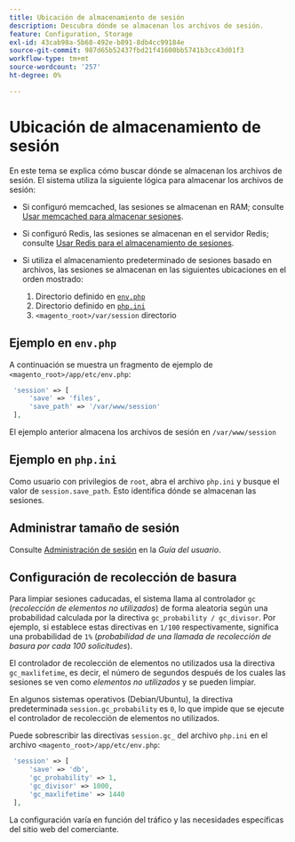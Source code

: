 ```yaml
---
title: Ubicación de almacenamiento de sesión
description: Descubra dónde se almacenan los archivos de sesión.
feature: Configuration, Storage
exl-id: 43cab98a-5b68-492e-b891-8db4cc99184e
source-git-commit: 987d65b52437fbd21f41600bb5741b3cc43d01f3
workflow-type: tm+mt
source-wordcount: '257'
ht-degree: 0%

---
```


# Ubicación de almacenamiento de sesión

En este tema se explica cómo buscar dónde se almacenan los archivos de sesión. El sistema utiliza la siguiente lógica para almacenar los archivos de sesión:

- Si configuró memcached, las sesiones se almacenan en RAM; consulte [Usar memcached para almacenar sesiones](memcached.md).
- Si configuró Redis, las sesiones se almacenan en el servidor Redis; consulte [Usar Redis para el almacenamiento de sesiones](../cache/redis-session.md).
- Si utiliza el almacenamiento predeterminado de sesiones basado en archivos, las sesiones se almacenan en las siguientes ubicaciones en el orden mostrado:

   1. Directorio definido en [`env.php`](#example-in-envphp)
   1. Directorio definido en [`php.ini`](#example-in-phpini)
   1. `<magento_root>/var/session` directorio

## Ejemplo en `env.php`

A continuación se muestra un fragmento de ejemplo de `<magento_root>/app/etc/env.php`:

```php
 'session' => [
     'save' => 'files',
     'save_path' => '/var/www/session'
 ],
```

El ejemplo anterior almacena los archivos de sesión en `/var/www/session`

## Ejemplo en `php.ini`

Como usuario con privilegios de `root`, abra el archivo `php.ini` y busque el valor de `session.save_path`. Esto identifica dónde se almacenan las sesiones.

## Administrar tamaño de sesión

Consulte [Administración de sesión](https://experienceleague.adobe.com/es/docs/commerce-admin/systems/security/security-session-management) en la _Guía del usuario_.

## Configuración de recolección de basura

Para limpiar sesiones caducadas, el sistema llama al controlador `gc` (_recolección de elementos no utilizados_) de forma aleatoria según una probabilidad calculada por la directiva `gc_probability / gc_divisor`. Por ejemplo, si establece estas directivas en `1/100` respectivamente, significa una probabilidad de `1%` (_probabilidad de una llamada de recolección de basura por cada 100 solicitudes_).

El controlador de recolección de elementos no utilizados usa la directiva `gc_maxlifetime`, es decir, el número de segundos después de los cuales las sesiones se ven como _elementos no utilizados_ y se pueden limpiar.

En algunos sistemas operativos (Debian/Ubuntu), la directiva predeterminada `session.gc_probability` es `0`, lo que impide que se ejecute el controlador de recolección de elementos no utilizados.

Puede sobrescribir las directivas `session.gc_` del archivo `php.ini` en el archivo `<magento_root>/app/etc/env.php`:

```php
 'session' => [
     'save' => 'db',
     'gc_probability' => 1,
     'gc_divisor' => 1000,
     'gc_maxlifetime' => 1440
 ],
```

La configuración varía en función del tráfico y las necesidades específicas del sitio web del comerciante.
